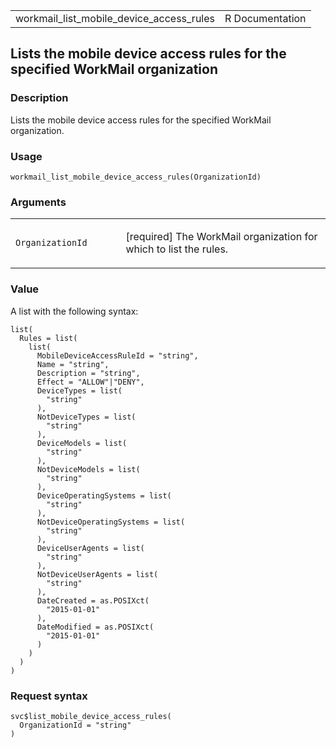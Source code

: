 <table style="width: 100%;">
<tbody>
<tr class="odd">
<td>workmail_list_mobile_device_access_rules</td>
<td style="text-align: right;">R Documentation</td>
</tr>
</tbody>
</table>

## Lists the mobile device access rules for the specified WorkMail organization

### Description

Lists the mobile device access rules for the specified WorkMail
organization.

### Usage

    workmail_list_mobile_device_access_rules(OrganizationId)

### Arguments

<table>
<colgroup>
<col style="width: 35%" />
<col style="width: 65%" />
</colgroup>
<tbody>
<tr class="odd">
<td><code
id="workmail_list_mobile_device_access_rules_:_OrganizationId">OrganizationId</code></td>
<td><p>[required] The WorkMail organization for which to list the
rules.</p></td>
</tr>
</tbody>
</table>

### Value

A list with the following syntax:

    list(
      Rules = list(
        list(
          MobileDeviceAccessRuleId = "string",
          Name = "string",
          Description = "string",
          Effect = "ALLOW"|"DENY",
          DeviceTypes = list(
            "string"
          ),
          NotDeviceTypes = list(
            "string"
          ),
          DeviceModels = list(
            "string"
          ),
          NotDeviceModels = list(
            "string"
          ),
          DeviceOperatingSystems = list(
            "string"
          ),
          NotDeviceOperatingSystems = list(
            "string"
          ),
          DeviceUserAgents = list(
            "string"
          ),
          NotDeviceUserAgents = list(
            "string"
          ),
          DateCreated = as.POSIXct(
            "2015-01-01"
          ),
          DateModified = as.POSIXct(
            "2015-01-01"
          )
        )
      )
    )

### Request syntax

    svc$list_mobile_device_access_rules(
      OrganizationId = "string"
    )
